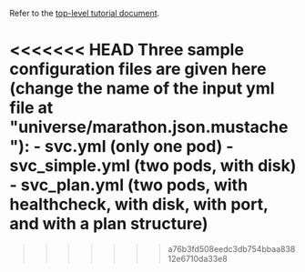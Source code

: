 Refer to the [top-level tutorial document](../../docs/tutorial.md).

<<<<<<< HEAD
Three sample configuration files are given here (change the name of the input yml file at "universe/marathon.json.mustache"):
       - svc.yml  (only one pod)
       - svc_simple.yml (two pods, with disk)
       - svc_plan.yml (two pods, with healthcheck, with disk, with port, and with a plan structure)
=======
>>>>>>> a76b3fd508eedc3db754bbaa83812e6710da33e8



